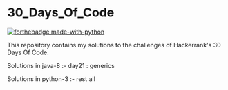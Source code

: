 # 30_Days_Of_Code 

[![forthebadge made-with-python](http://ForTheBadge.com/images/badges/made-with-python.svg)](https://www.python.org/)

This repository contains my solutions to the challenges of Hackerrank's 30 Days Of Code.

<div class="text-gray-light mb-2">
  Solutions in java-8 :- day21 : generics

  Solutions in python-3 :- rest all
</div>
  
